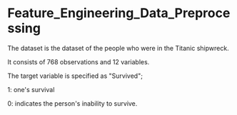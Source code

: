 ﻿# Feature_Engineering_Data_Preprocessing
The dataset is the dataset of the people who were in the Titanic shipwreck.

It consists of 768 observations and 12 variables.

The target variable is specified as "Survived";

1: one's survival

0: indicates the person's inability to survive.
